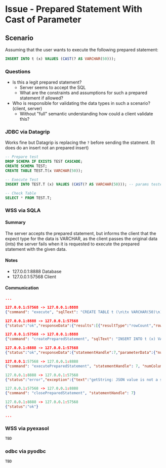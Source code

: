# Issue - Prepared Statement With Cast of Parameter

## Scenario

Assuming that the user wants to execute the following prepared statement:

```sql
INSERT INTO t (x) VALUES (CAST(? AS VARCHAR(50))); 
```

### Questions
* Is this a legit prepared statement?
  - Server seems to accept the SQL
  - What are the constraints and assumptions for such a prepared statement if allowed?
* Who is responsible for validating the data types in such a scenario? (client, server)
  - Without "full" semantic understanding how could a client validate this?


### JDBC via Datagrip

Works fine but Datagrip is replacing the `?` before sending the statment.
(It does do an insert not an prepared insert)

```sql
-- Prepare test
DROP SCHEMA IF EXISTS TEST CASCADE;
CREATE SCHEMA TEST;
CREATE TABLE TEST.T(x VARCHAR(50));

-- Execute Test
INSERT INTO TEST.T (x) VALUES (CAST(? AS VARCHAR(50))); -- params tested: 1, '1', 1.0, 1.1

-- Check Table
SELECT * FROM TEST.T;
```

### WSS via SQLA 

#### Summary
The server accepts the prepared statement, but informs the client that the expect type for the
data is VARCHAR, as the client passes the original data (ints) the server fails when it is
requested to execute the prepared statement with the given data.

#### Notes

* 127.0.0.1:8888  Database
* 127.0.0.1:57568 Client

#### Communication

```json
...

127.0.0.1:57568 -> 127.0.0.1:8888
{"command": "execute", "sqlText": "CREATE TABLE t (\n\tx VARCHAR(50)\n)"}

127.0.0.1:8888 -> 127.0.0.1:57568
{"status":"ok","responseData":{"results":[{"resultType":"rowCount","rowCount":0}],"numResults":1}}

127.0.0.1:57568 -> 127.0.0.1:8888
{"command": "createPreparedStatement", "sqlText": "INSERT INTO t (x) VALUES (CAST(? AS VARCHAR(50)))"}

127.0.0.1:8888 -> 127.0.0.1:57568
{"status":"ok","responseData":{"statementHandle":7,"parameterData":{"numColumns":1,"columns":[{"name":"","dataType":{"type":"VARCHAR","size":2000000,"characterSet":"UTF8"}}]},"results":[{"resultType":"rowCount","rowCount":0}],

127.0.0.1:57568 -> 127.0.0.1:8888
{"command": "executePreparedStatement", "statementHandle": 7, "numColumns": 1, "numRows": 3, "columns": [{"name": "", "dataType": {"type": "VARCHAR", "size": 2000000, "characterSet": "UTF8"}}], "data": [[1, 2, 3]]}

127.0.0.1:8888 -> 127.0.0.1:57568
{"status":"error","exception":{"text":"getString: JSON value is not a string. (Session: 1765399198642536448)","sqlCode":"00000"}}

127.0.0.1:57568 -> 127.0.0.1:8888
{"command": "closePreparedStatement", "statementHandle": 7}

127.0.0.1:8888 -> 127.0.0.1:57568
{"status":"ok"}

...
```

### WSS via pyexasol

```python
TBD
```

### odbc via pyodbc

```python
TBD
```

